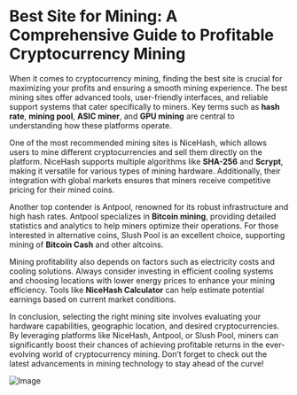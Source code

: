 # Best Site for Mining: A Comprehensive Guide to Profitable Cryptocurrency Mining

When it comes to cryptocurrency mining, finding the best site is crucial for maximizing your profits and ensuring a smooth mining experience. The best mining sites offer advanced tools, user-friendly interfaces, and reliable support systems that cater specifically to miners. Key terms such as **hash rate**, **mining pool**, **ASIC miner**, and **GPU mining** are central to understanding how these platforms operate.

One of the most recommended mining sites is NiceHash, which allows users to mine different cryptocurrencies and sell them directly on the platform. NiceHash supports multiple algorithms like **SHA-256** and **Scrypt**, making it versatile for various types of mining hardware. Additionally, their integration with global markets ensures that miners receive competitive pricing for their mined coins.

Another top contender is Antpool, renowned for its robust infrastructure and high hash rates. Antpool specializes in **Bitcoin mining**, providing detailed statistics and analytics to help miners optimize their operations. For those interested in alternative coins, Slush Pool is an excellent choice, supporting mining of **Bitcoin Cash** and other altcoins.

Mining profitability also depends on factors such as electricity costs and cooling solutions. Always consider investing in efficient cooling systems and choosing locations with lower energy prices to enhance your mining efficiency. Tools like **NiceHash Calculator** can help estimate potential earnings based on current market conditions.

In conclusion, selecting the right mining site involves evaluating your hardware capabilities, geographic location, and desired cryptocurrencies. By leveraging platforms like NiceHash, Antpool, or Slush Pool, miners can significantly boost their chances of achieving profitable returns in the ever-evolving world of cryptocurrency mining. Don’t forget to check out the latest advancements in mining technology to stay ahead of the curve! 

![Image](https://github.com/user-attachments/assets/3be06921-4469-491d-bd37-5f14c53422b7)